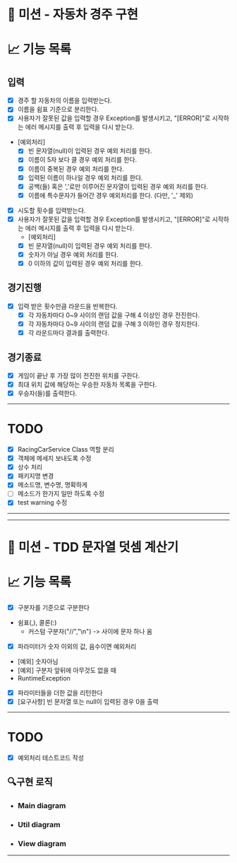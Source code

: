 # 🚀 미션 - 자동차 경주 구현

# 📈 기능 목록

## 입력

- [x] 경주 할 자동차의 이름을 입력받는다.
- [x] 이름을 쉼표 기준으로 분리한다.
- [x] 사용자가 잘못된 값을 입력할 경우 Exception를 발생시키고, "[ERROR]"로 시작하는 에러 메시지를 출력 후 입력을 다시 받는다.

- [예외처리]
    - [x] 빈 문자열(null)이 입력된 경우 예외 처리를 한다.
    - [x] 이름이 5자 보다 클 경우 예외 처리를 한다.
    - [x] 이름이 중복된 경우 예외 처리를 한다.
    - [x] 입력된 이름이 하나일 경우 예외 처리를 한다.
    - [x] 공백(들) 혹은 ','로만 이루어진 문자열이 입력된 경우 예외 처리를 한다.
    - [x] 이름에 특수문자가 들어간 경우 예외처리를 한다. (다만, '_' 제외)

- [x] 시도할 횟수를 입력받는다.
- [x] 사용자가 잘못된 값을 입력할 경우 Exception를 발생시키고, "[ERROR]"로 시작하는 에러 메시지를 출력 후 입력을 다시 받는다.
    - [예외처리]
    - [x] 빈 문자열(null)이 입력된 경우 예외 처리를 한다.
    - [x] 숫자가 아닐 경우 예외 처리를 한다.
    - [x] 0 이하의 값이 입력된 경우 예외 처리를 한다.

## 경기진행

- [x] 입력 받은 횟수만큼 라운드을 반복한다.
    - [x] 각 자동차마다 0~9 사이의 랜덤 값을 구해 4 이상인 경우 전진한다.
    - [x] 각 자동차마다 0~9 사이의 랜덤 값을 구해 3 이하인 경우 정지한다.
    - [x] 각 라운드마다 결과를 출력한다.

## 경기종료

- [x] 게임이 끝난 후 가장 많이 전진한 위치를 구한다.
- [x] 최대 위치 값에 해당하는 우승한 자동차 목록을 구한다.
- [x] 우승자(들)를 출력한다.

---

# TODO

- [x] RacingCarService Class 역할 분리
- [x] 객체에 메세지 보내도록 수정
- [x] 상수 처리
- [x] 패키지명 변경
- [x] 메소드명, 변수명, 명확하게
- [ ] 메소드가 한가지 일만 하도록 수정
- [x] test warning 수정

---
---

# 🚀 미션 - TDD 문자열 덧셈 계산기

# 📈 기능 목록

- [X]  구분자를 기준으로 구분한다
- 쉼표(,), 콜론(:)
    - 커스텀 구분자("//","\n") -> 사이에 문자 하나 옴
- [X]  파라미터가 숫자 이외의 값, 음수이면 예외처리
- [예외] 숫자아님
- [예외] 구분자 앞뒤에 아무것도 없을 때
- RuntimeException
- [X]  파라미터들을 더한 값을 리턴한다
- [X] [요구사항] 빈 문자열 또는 null이 입력된 경우 0을 출력

---

# TODO

- [X] 예외처리 테스트코드 작성

## 🔍구현 로직

- ### Main diagram
- ### Util diagram
- ### View diagram

---
